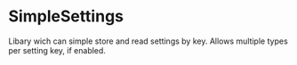 # SimpleSettings
Libary wich can simple store and read settings by key. Allows multiple types per setting key, if enabled.
